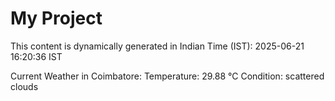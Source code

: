 # My Project

This content is dynamically generated in Indian Time (IST): 2025-06-21 16:20:36 IST


Current Weather in Coimbatore:
Temperature: 29.88 °C
Condition: scattered clouds
